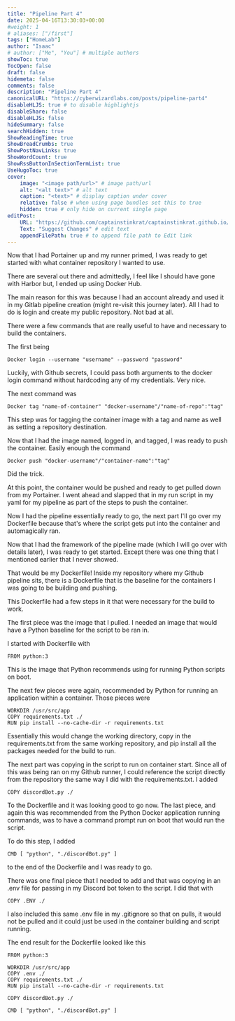 ```yaml
---
title: "Pipeline Part 4"
date: 2025-04-16T13:30:03+00:00
#weight: 1
# aliases: ["/first"]
tags: ["HomeLab"]
author: "Isaac"
# author: ["Me", "You"] # multiple authors
showToc: true
TocOpen: false
draft: false
hidemeta: false
comments: false
description: "Pipeline Part 4"
canonicalURL: "https://cyberwizardlabs.com/posts/pipeline-part4"
disableHLJS: true # to disable highlightjs
disableShare: false
disableHLJS: false
hideSummary: false
searchHidden: true
ShowReadingTime: true
ShowBreadCrumbs: true
ShowPostNavLinks: true
ShowWordCount: true
ShowRssButtonInSectionTermList: true
UseHugoToc: true
cover:
    image: "<image path/url>" # image path/url
    alt: "<alt text>" # alt text
    caption: "<text>" # display caption under cover
    relative: false # when using page bundles set this to true
    hidden: true # only hide on current single page
editPost:
    URL: "https://github.com/captainstinkrat/captainstinkrat.github.io/content"
    Text: "Suggest Changes" # edit text
    appendFilePath: true # to append file path to Edit link
---
```

Now that I had Portainer up and my runner primed, I was ready to get started with what container repository I wanted to use.

There are several out there and admittedly, I feel like I should have gone with Harbor but, I ended up using Docker Hub.

The main reason for this was because I had an account already and used it in my Gitlab pipeline creation (might re-visit this journey later). All I had to do is login and create my public repository. Not bad at all.

There were a few commands that are really useful to have and necessary to build the containers.

The first being 
````
Docker login --username "username" --password "password"
````
Luckily, with Github secrets, I could pass both arguments to the docker login command without hardcoding any of my credentials. Very nice.

The next command was 
````
Docker tag "name-of-container" "docker-username"/"name-of-repo":"tag"
````
This step was for tagging the container image with a tag and name as well as setting a repository destination.

Now that I had the image named, logged in, and tagged, I was ready to push the container. Easily enough the command
````
Docker push "docker-username"/"container-name":"tag"
````
Did the trick.

At this point, the container would be pushed and ready to get pulled down from my Portainer. I went ahead and slapped that in my run script in my yaml for my pipeline as part of the steps to push the container.

Now I had the pipeline essentially ready to go, the next part I'll go over my Dockerfile because that's where the script gets put into the container and automagically ran. 

Now that I had the framework of the pipeline made (which I will go over with details later), I was ready to get started. Except there was one thing that I mentioned earlier that I never showed.

That would be my Dockerfile! Inside my repository where my Github pipeline sits, there is a Dockerfile that is the baseline for the containers I was going to be building and pushing.

This Dockerfile had a few steps in it that were necessary for the build to work. 

The first piece was the image that I pulled. I needed an image that would have a Python baseline for the script to be ran in. 

I started with Dockerfile with
````
FROM python:3
````
This is the image that Python recommends using for running Python scripts on boot.

The next few pieces were again, recommended by Python for running an application within a container. Those pieces were
````
WORKDIR /usr/src/app
COPY requirements.txt ./
RUN pip install --no-cache-dir -r requirements.txt
````

Essentially this would change the working directory, copy in the requirements.txt from the same working repository, and pip install all the packages needed for the build to run.

The next part was copying in the script to run on container start. Since all of this was being ran on my Github runner, I could reference the script directly from the repository the same way I did with the requirements.txt. I added
````
COPY discordBot.py ./
````
To the Dockerfile and it was looking good to go now. The last piece, and again this was recommended from the Python Docker application running commands, was to have a command prompt run on boot that would run the script.

To do this step, I added
````
CMD [ "python", "./discordBot.py" ]
````
to the end of the Dockerfile and I was ready to go.

There was one final piece that I needed to add and that was copying in an .env file for passing in my Discord bot token to the script. I did that with
````
COPY .ENV ./
````
I also included this same .env file in my .gitignore so that on pulls, it would not be pulled and it could just be used in the container building and script running.

The end result for the Dockerfile looked like this
````
FROM python:3

WORKDIR /usr/src/app
COPY .env ./
COPY requirements.txt ./
RUN pip install --no-cache-dir -r requirements.txt

COPY discordBot.py ./

CMD [ "python", "./discordBot.py" ]
````